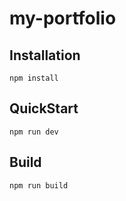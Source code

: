 # my-portfolio
## Installation

```
npm install
```

## QuickStart

```
npm run dev
```

## Build

```
npm run build
```
